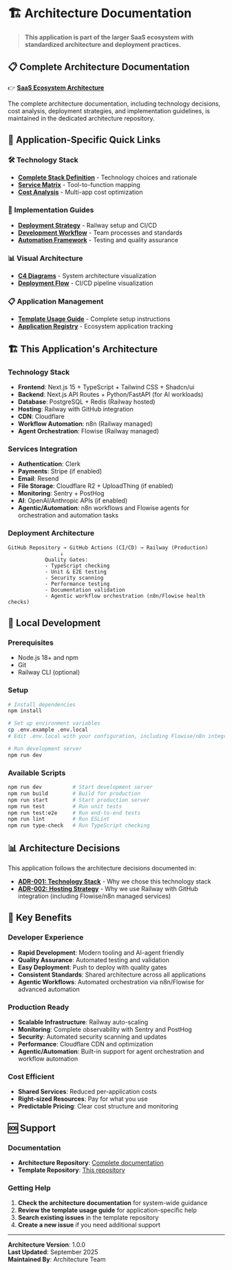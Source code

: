# 🏗️ Architecture Documentation

> **This application is part of the larger SaaS ecosystem with standardized architecture and deployment practices.**

## 📋 Complete Architecture Documentation

👉 **[SaaS Ecosystem Architecture](https://github.com/vbonk/saas-ecosystem-architecture)**

The complete architecture documentation, including technology decisions, cost analysis, deployment strategies, and implementation guidelines, is maintained in the dedicated architecture repository.

## 🎯 Application-Specific Quick Links

### 🛠️ Technology Stack
- **[Complete Stack Definition](https://github.com/vbonk/saas-ecosystem-architecture/blob/main/architecture/stack-definition.md)** - Technology choices and rationale
- **[Service Matrix](https://github.com/vbonk/saas-ecosystem-architecture/blob/main/architecture/service-matrix.md)** - Tool-to-function mapping
- **[Cost Analysis](https://github.com/vbonk/saas-ecosystem-architecture/blob/main/architecture/cost-analysis.md)** - Multi-app cost optimization

### 🚀 Implementation Guides
- **[Deployment Strategy](https://github.com/vbonk/saas-ecosystem-architecture/blob/main/implementation/deployment-strategy.md)** - Railway setup and CI/CD
- **[Development Workflow](https://github.com/vbonk/saas-ecosystem-architecture/blob/main/implementation/development-workflow.md)** - Team processes and standards
- **[Automation Framework](https://github.com/vbonk/saas-ecosystem-architecture/blob/main/implementation/automation-framework.md)** - Testing and quality assurance

### 📊 Visual Architecture
- **[C4 Diagrams](https://github.com/vbonk/saas-ecosystem-architecture/tree/main/diagrams/rendered)** - System architecture visualization
- **[Deployment Flow](https://github.com/vbonk/saas-ecosystem-architecture/blob/main/diagrams/rendered/updated_c4_cicd_flow_diagram.png)** - CI/CD pipeline visualization

### 📋 Application Management
- **[Template Usage Guide](https://github.com/vbonk/saas-ecosystem-architecture/blob/main/applications/template-usage.md)** - Complete setup instructions
- **[Application Registry](https://github.com/vbonk/saas-ecosystem-architecture/blob/main/applications/app-registry.md)** - Ecosystem application tracking

## 🏗️ This Application's Architecture

### Technology Stack
- **Frontend**: Next.js 15 + TypeScript + Tailwind CSS + Shadcn/ui
- **Backend**: Next.js API Routes + Python/FastAPI (for AI workloads)
- **Database**: PostgreSQL + Redis (Railway hosted)
- **Hosting**: Railway with GitHub integration
- **CDN**: Cloudflare
- **Workflow Automation**: n8n (Railway managed)
- **Agent Orchestration**: Flowise (Railway managed)

### Services Integration
- **Authentication**: Clerk
- **Payments**: Stripe (if enabled)
- **Email**: Resend
- **File Storage**: Cloudflare R2 + UploadThing (if enabled)
- **Monitoring**: Sentry + PostHog
- **AI**: OpenAI/Anthropic APIs (if enabled)
- **Agentic/Automation**: n8n workflows and Flowise agents for orchestration and automation tasks

### Deployment Architecture
```
GitHub Repository → GitHub Actions (CI/CD) → Railway (Production)
                 ↓
            Quality Gates:
            - TypeScript checking
            - Unit & E2E testing
            - Security scanning
            - Performance testing
            - Documentation validation
            - Agentic workflow orchestration (n8n/Flowise health checks)
```

## 🔧 Local Development

### Prerequisites
- Node.js 18+ and npm
- Git
- Railway CLI (optional)

### Setup
```bash
# Install dependencies
npm install

# Set up environment variables
cp .env.example .env.local
# Edit .env.local with your configuration, including Flowise/n8n integration keys

# Run development server
npm run dev
```

### Available Scripts
```bash
npm run dev          # Start development server
npm run build        # Build for production
npm run start        # Start production server
npm run test         # Run unit tests
npm run test:e2e     # Run end-to-end tests
npm run lint         # Run ESLint
npm run type-check   # Run TypeScript checking
```

## 📊 Architecture Decisions

This application follows the architecture decisions documented in:

- **[ADR-001: Technology Stack](https://github.com/vbonk/saas-ecosystem-architecture/blob/main/decisions/adr-001-technology-stack.md)** - Why we chose this technology stack
- **[ADR-002: Hosting Strategy](https://github.com/vbonk/saas-ecosystem-architecture/blob/main/decisions/adr-002-hosting-strategy.md)** - Why we use Railway with GitHub integration (including Flowise/n8n managed services)

## 🎯 Key Benefits

### Developer Experience
- **Rapid Development**: Modern tooling and AI-agent friendly
- **Quality Assurance**: Automated testing and validation
- **Easy Deployment**: Push to deploy with quality gates
- **Consistent Standards**: Shared architecture across all applications
- **Agentic Workflows**: Automated orchestration via n8n/Flowise for advanced automation

### Production Ready
- **Scalable Infrastructure**: Railway auto-scaling
- **Monitoring**: Complete observability with Sentry and PostHog
- **Security**: Automated security scanning and updates
- **Performance**: Cloudflare CDN and optimization
- **Agentic/Automation**: Built-in support for agent orchestration and workflow automation

### Cost Efficient
- **Shared Services**: Reduced per-application costs
- **Right-sized Resources**: Pay for what you use
- **Predictable Pricing**: Clear cost structure and monitoring

## 🆘 Support

### Documentation
- **Architecture Repository**: [Complete documentation](https://github.com/vbonk/saas-ecosystem-architecture)
- **Template Repository**: [This repository](https://github.com/vbonk/saas-app-template)

### Getting Help
1. **Check the architecture documentation** for system-wide guidance
2. **Review the template usage guide** for application-specific help
3. **Search existing issues** in the template repository
4. **Create a new issue** if you need additional support

---

**Architecture Version**: 1.0.0  
**Last Updated**: September 2025  
**Maintained By**: Architecture Team
